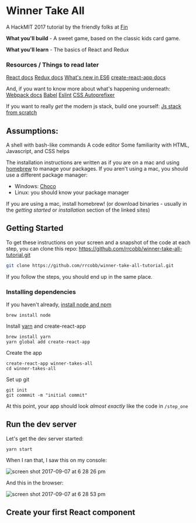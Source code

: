 # Winner Take All
A HackMIT 2017 tutorial by the friendly folks at [Fin](https://fin.com)

**What you'll build** - A sweet game, based on the classic kids card game.

**What you'll learn** - The basics of React and Redux

### Resources / Things to read later
[React docs](https://facebook.github.io/react/docs/hello-world.html)
[Redux docs](http://redux.js.org/)
[What's new in ES6](http://es6-features.org/)
[create-react-app docs](https://github.com/facebookincubator/create-react-app)

And, if you want to know more about what's happening underneath:
[Webpack docs](https://webpack.js.org/)
[Babel](http://babeljs.io/)
[Eslint](https://eslint.org/)
[CSS Autoprefixer](https://github.com/postcss/autoprefixer)

If you want to really *get* the modern js stack, build one yourself:
[Js stack from scratch](https://github.com/verekia/js-stack-from-scratch)

## Assumptions:
A shell with bash-like commands
A code editor
Some familiarity with HTML, Javascript, and CSS helps


The installation instructions are written as if you are on a mac and using [homebrew](https://brew.sh/) to manage your packages. If you aren't using a mac, you should use a different package manager:

- Windows: [Choco](https://chocolatey.org/)
- Linux: you should know your package manager

If you are using a mac, install homebrew! (or download binaries - usually in the _getting started_ or _installation_ section of the linked sites)

## Getting Started
To get these instructions on your screen and a snapshot of the code at each step, you can clone this repo: https://github.com/rrcobb/winner-take-all-tutorial.git

```sh
git clone https://github.com/rrcobb/winner-take-all-tutorial.git
```

If you follow the steps, you should end up in the same place.

### Installing dependencies

If you haven't already, [install node and npm](https://nodejs.org/en/download/package-manager/)

```
brew install node
```

Install [yarn](https://yarnpkg.com/en/) and create-react-app
```
brew install yarn
yarn global add create-react-app
```

Create the app
```
create-react-app winner-takes-all
cd winner-takes-all
```

Set up git
```
git init
git commmit -m "initial commit"
```

At this point, your app should look *almost exactly* like the code in `/step_one`

## Run the dev server

Let's get the dev server started:
```
yarn start
```

When I ran that, I saw this on my console:

![screen shot 2017-09-07 at 6 28 26 pm](https://user-images.githubusercontent.com/3818920/30192164-99a22a36-93fa-11e7-8fb3-d69c213cac34.png)

And this in the browser:

![screen shot 2017-09-07 at 6 28 53 pm](https://user-images.githubusercontent.com/3818920/30192165-99b56902-93fa-11e7-98b1-04c3d2881f8f.png)

## Create your first React component

